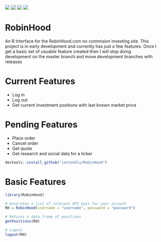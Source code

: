 ![](https://travis-ci.org/JestonBlu/RobinHood.svg?branch=master)
![](https://img.shields.io/github/downloads/jestonblu/RobinHood/total.svg)
![](https://img.shields.io/badge/development-active-blue.svg)
![](https://img.shields.io/github/commit-activity/y/jestonblu/robinhood.svg)

# RobinHood
An R Interface for the RobinHood.com no commision investing site. This project is in early development and currently has just a few features. Once I get a basic set of usuable feature created then I will stop doing development on the master branch and move development branches with releases

# Current Features
  - Log in
  - Log out
  - Get current investment positions with last known market price

# Pending Features
  - Place order
  - Cancel order
  - Get quote
  - Get research and social data for a ticker

```r
devtools::install_github("jestonblu/RobinHood")
```

# Basic Features
```r
library(RobinHood)

# Generates a list of relevant API keys for your account
RH = RobinHood(username = "username", password = "password")

# Returns a data.frame of positions
getPositions(RH)

# Logout
logout(RH)

```
